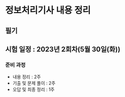 # 정보처리기사 내용 정리

## 필기

시험 일정 : 2023년 2회차(5월 30일(화))
------------------

### 준비 과정
 - 내용 정리 : 2주
 - 기출 및 문제 풀이 : 2주
 - 오답 및 최종 정리 : 1주
